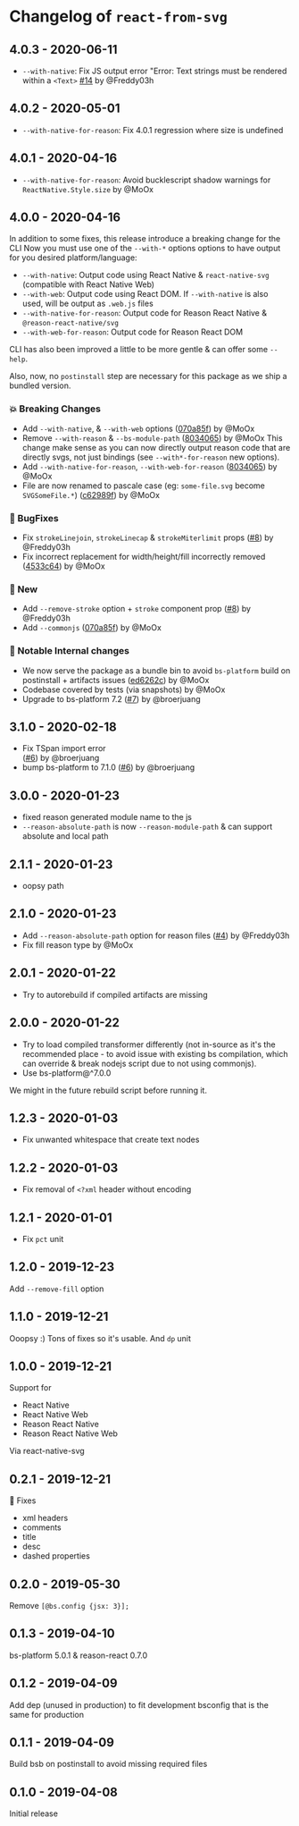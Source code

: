 # Changelog of `react-from-svg`

## 4.0.3 - 2020-06-11

- `--with-native`: Fix JS output error "Error: Text strings must be rendered
  within a `<Text>` [#14](https://github.com/MoOx/react-from-svg/pull/14) by
  @Freddy03h

## 4.0.2 - 2020-05-01

- `--with-native-for-reason`: Fix 4.0.1 regression where size is undefined

## 4.0.1 - 2020-04-16

- `--with-native-for-reason`: Avoid bucklescript shadow warnings for
  `ReactNative.Style.size` by @MoOx

## 4.0.0 - 2020-04-16

In addition to some fixes, this release introduce a breaking change for the CLI
Now you must use one of the `--with-*` options options to have output for you
desired platform/language:

- `--with-native`: Output code using React Native & `react-native-svg`
  (compatible with React Native Web)
- `--with-web`: Output code using React DOM. If `--with-native` is also used,
  will be output as `.web.js` files
- `--with-native-for-reason`: Output code for Reason React Native &
  `@reason-react-native/svg`
- `--with-web-for-reason`: Output code for Reason React DOM

CLI has also been improved a little to be more gentle & can offer some `--help`.

Also, now, no `postinstall` step are necessary for this package as we ship a
bundled version.

### 💥 Breaking Changes

- Add `--with-native`, & `--with-web` options
  ([070a85f](https://github.com/MoOx/react-from-svg/commit/070a85f)) by @MoOx
- Remove `--with-reason` & `--bs-module-path`
  ([8034065](https://github.com/MoOx/react-from-svg/commit/8034065)) by @MoOx
  This change make sense as you can now directly output reason code that are
  directly svgs, not just bindings (see `--with*-for-reason` new options).
- Add `--with-native-for-reason`, `--with-web-for-reason`
  ([8034065](https://github.com/MoOx/react-from-svg/commit/8034065)) by @MoOx
- File are now renamed to pascale case (eg: `some-file.svg` become
  `SVGSomeFile.*`)
  ([c62989f](https://github.com/MoOx/react-from-svg/commit/c62989f)) by @MoOx

### 🐛 BugFixes

- Fix `strokeLinejoin`, `strokeLinecap` & `strokeMiterlimit` props
  ([#8](https://github.com/MoOx/react-from-svg/pull/8)) by @Freddy03h
- Fix incorrect replacement for width/height/fill incorrectly removed
  ([4533c64](https://github.com/MoOx/react-from-svg/commit/4533c64)) by @MoOx

### 🎉 New

- Add `--remove-stroke` option + `stroke` component prop
  ([#8](https://github.com/MoOx/react-from-svg/pull/8)) by @Freddy03h
- Add `--commonjs`
  ([070a85f](https://github.com/MoOx/react-from-svg/commit/070a85f)) by @MoOx

### 🚧 Notable Internal changes

- We now serve the package as a bundle bin to avoid `bs-platform` build on
  postinstall + artifacts issues
  ([ed6262c](https://github.com/MoOx/react-from-svg/commit/ed6262c)) by @MoOx
- Codebase covered by tests (via snapshots) by @MoOx
- Upgrade to bs-platform 7.2
  ([#7](https://github.com/MoOx/react-from-svg/pull/7)) by @broerjuang

## 3.1.0 - 2020-02-18

- Fix TSpan import error  
  ([#6](https://github.com/MoOx/react-from-svg/pull/6)) by @broerjuang
- bump bs-platform to 7.1.0
  ([#6](https://github.com/MoOx/react-from-svg/pull/6)) by @broerjuang

## 3.0.0 - 2020-01-23

- fixed reason generated module name to the js
- `--reason-absolute-path` is now `--reason-module-path` & can support absolute
  and local path

## 2.1.1 - 2020-01-23

- oopsy path

## 2.1.0 - 2020-01-23

- Add `--reason-absolute-path` option for reason files
  ([#4](https://github.com/MoOx/react-from-svg/pull/4)) by @Freddy03h
- Fix fill reason type by @MoOx

## 2.0.1 - 2020-01-22

- Try to autorebuild if compiled artifacts are missing

## 2.0.0 - 2020-01-22

- Try to load compiled transformer differently (not in-source as it's the
  recommended place - to avoid issue with existing bs compilation, which can
  override & break nodejs script due to not using commonjs).
- Use bs-platform@^7.0.0

We might in the future rebuild script before running it.

## 1.2.3 - 2020-01-03

- Fix unwanted whitespace that create text nodes

## 1.2.2 - 2020-01-03

- Fix removal of `<?xml` header without encoding

## 1.2.1 - 2020-01-01

- Fix `pct` unit

## 1.2.0 - 2019-12-23

Add `--remove-fill` option

## 1.1.0 - 2019-12-21

Ooopsy :) Tons of fixes so it's usable. And `dp` unit

## 1.0.0 - 2019-12-21

Support for

- React Native
- React Native Web
- Reason React Native
- Reason React Native Web

Via react-native-svg

## 0.2.1 - 2019-12-21

🥳 Fixes

- xml headers
- comments
- title
- desc
- dashed properties

## 0.2.0 - 2019-05-30

Remove `[@bs.config {jsx: 3}];`

## 0.1.3 - 2019-04-10

bs-platform 5.0.1 & reason-react 0.7.0

## 0.1.2 - 2019-04-09

Add dep (unused in production) to fit development bsconfig that is the same for
production

## 0.1.1 - 2019-04-09

Build bsb on postinstall to avoid missing required files

## 0.1.0 - 2019-04-08

Initial release
